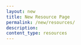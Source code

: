 ```yaml
---
layout: new
title: New Resource Page
permalink: /new/resources/
description:
content_type: resources
---
```

